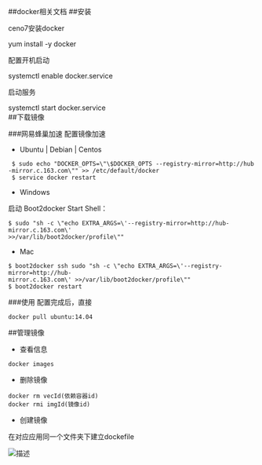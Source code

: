 ##docker相关文档
##安装

ceno7安装docker

yum install -y docker

配置开机启动

systemctl enable docker.service

启动服务

systemctl start docker.service  
##下载镜像

###网易蜂巢加速
 配置镜像加速   

- Ubuntu | Debian | Centos    

``` 
 $ sudo echo "DOCKER_OPTS=\"\$DOCKER_OPTS --registry-mirror=http://hub
-mirror.c.163.com\"" >> /etc/default/docker
 $ service docker restart 
``` 
-  Windows  

启动 Boot2docker Start Shell：  
```
$ sudo "sh -c \"echo EXTRA_ARGS=\'--registry-mirror=http://hub-mirror.c.163.com\' 
>>/var/lib/boot2docker/profile\""

```  
- Mac  

```
$ boot2docker ssh sudo "sh -c \"echo EXTRA_ARGS=\'--registry-mirror=http://hub-
mirror.c.163.com\' >>/var/lib/boot2docker/profile\"" 
$ boot2docker restart
```
###使用
配置完成后，直接  
```
docker pull ubuntu:14.04
```

##管理镜像
- 查看信息  

```
docker images
```
- 删除镜像  
```
docker rm vecId(依赖容器id)
docker rmi imgId(镜像id)
```
- 创建镜像  

在对应应用同一个文件夹下建立dockefile

 ![描述](图片链接) 




